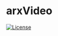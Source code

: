 arxVideo
====

[![License][license-badge]][license-badge-url]

[license-badge]: https://img.shields.io/badge/License-LGPL%20v2.1-blue.svg
[license-badge-url]: ./LICENSE
